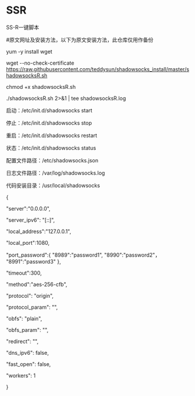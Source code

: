 # SSR
SS-R一键脚本

#原文网址及安装方法，以下为原文安装方法，此仓库仅用作备份

yum -y install wget

wget --no-check-certificate https://raw.githubusercontent.com/teddysun/shadowsocks_install/master/shadowsocksR.sh

chmod +x shadowsocksR.sh

./shadowsocksR.sh 2>&1 | tee shadowsocksR.log

启动：/etc/init.d/shadowsocks start

停止：/etc/init.d/shadowsocks stop

重启：/etc/init.d/shadowsocks restart

状态：/etc/init.d/shadowsocks status

配置文件路径：/etc/shadowsocks.json

日志文件路径：/var/log/shadowsocks.log

代码安装目录：/usr/local/shadowsocks

{

"server":"0.0.0.0",

"server_ipv6": "[::]",

"local_address":"127.0.0.1",

"local_port":1080,

"port_password":{
    "8989":"password1",
    "8990":"password2"，
    "8991":"password3"
},

"timeout":300,

"method":"aes-256-cfb",

"protocol": "origin",

"protocol_param": "",

"obfs": "plain",

"obfs_param": "",

"redirect": "",

"dns_ipv6": false,

"fast_open": false,

"workers": 1

}

